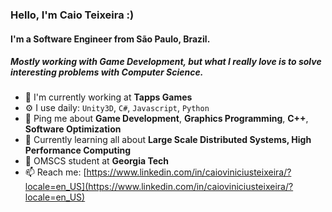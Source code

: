 ### Hello, I'm Caio Teixeira :)

#### I'm a Software Engineer from São Paulo, Brazil. 
##### Mostly working with **Game Development**, but what I really love is to **solve interesting problems with Computer Science**.

- 🏢 I'm currently working at **Tapps Games**
- ⚙️ I use daily: `Unity3D`, `C#`, `Javascript`, `Python`
- 💬 Ping me about **Game Development**, **Graphics Programming**, **C++**, **Software Optimization**
- 🌱 Currently learning all about **Large Scale Distributed Systems, High Performance Computing**
- 📖 OMSCS student at **Georgia Tech**
- 📫 Reach me: [https://www.linkedin.com/in/caioviniciusteixeira/?locale=en_US](https://www.linkedin.com/in/caioviniciusteixeira/?locale=en_US)

<!--
**caioteixeira/caioteixeira** is a ✨ _special_ ✨ repository because its `README.md` (this file) appears on your GitHub profile.

Here are some ideas to get you started:

- 🔭 I’m currently working on Tapps Games
- 🌱 I’m currently learning ...
- 👯 I’m looking to collaborate on ...
- 🤔 I’m looking for help with ...
- 💬 Ask me about ...
- 📫 How to reach me: ...
- 😄 Pronouns: ...
- ⚡ Fun fact: ...
-->
